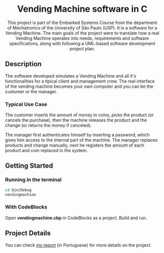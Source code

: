 <h1 align="center">
Vending Machine software in C
</h1>

<p align="center">
    This project is part of the Embarked Systems Course from the department of Mechatronics of the University of São Paulo (USP).
    It is a software for a Vending Machine. The main goals of the project were to translate how a real Vending Machine operates into needs, requirements and
    software specifications, along with following a UML-based software development project plan. 
</p>

## Description

The software developed simulates a Vending Machine and all it's functionalities for a tipical client and management crew. The real interface of the vending machine becomes
your own computer and you can be the custumer or the manager.

### Typical Use Case

The customer inserts the amount of money in coins, picks the product (or cancels the purchase), then the machine
releases the product and the change (or returns the money if canceled).

The manager first authenticates himself by inserting a password, which gives him access to the internal part
of the machine. The manager replaces products and change manually, next he registers the amount of each product and coin replaced in the system.

## Getting Started

### Running in the terminal

```bash
cd bin/Debug
vendingmachine
```

### With CodeBlocks

Open **vendingmachine.cbp** in CodeBlocks as a project. Build and run.

## Project Details

You can check [my report](https://github.com/BrunoScaglione/Vending-Machine-Embarked-Systems/blob/main/Vending_Machine_.pdf) (in Portuguese) for more details on the project.
